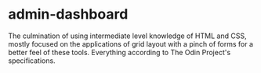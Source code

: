 # admin-dashboard
The culmination of using intermediate level knowledge of HTML and CSS, mostly focused on the applications of grid layout with a pinch of forms for a better feel of these tools.
Everything according to The Odin Project's specifications.
